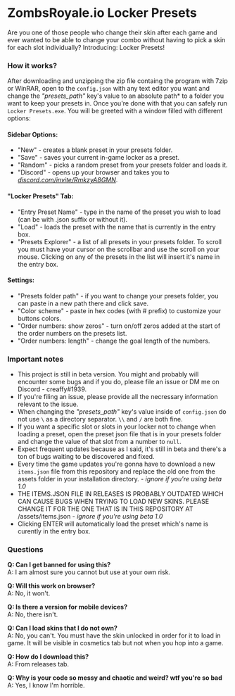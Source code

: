 # ZombsRoyale.io Locker Presets

Are you one of those people who change their skin after each game and ever wanted to be able to change your combo without having to pick a skin for each slot individually? Introducing: Locker Presets!

### How it works?

After downloading and unzipping the zip file containg the program with 7zip or WinRAR, open to the `config.json` with any text editor you want and change the _"presets_path"_ key's value to an absolute path\* to a folder you want to keep your presets in.
Once you're done with that you can safely run `Locker Presets.exe`. You will be greeted with a window filled with different options:

#### Sidebar Options:

- "New" - creates a blank preset in your presets folder.
- "Save" - saves your current in-game locker as a preset.
- "Random" - picks a random preset from your presets folder and loads it.
- "Discord" - opens up your browser and takes you to _[discord.com/invite/RmkzyA8GMN](https://discord.com/invite/RmkzyA8GMN)_.

#### "Locker Presets" Tab:

- "Entry Preset Name" - type in the name of the preset you wish to load (can be with .json suffix or without it).
- "Load" - loads the preset with the name that is currently in the entry box.
- "Presets Explorer" - a list of all presets in your presets folder. To scroll you must have your cursor on the scrollbar and use the scroll on your mouse. Clicking on any of the presets in the list will insert it's name in the entry box.

#### Settings:

- "Presets folder path" - if you want to change your presets folder, you can paste in a new path there and click save.
- "Color scheme" - paste in hex codes (with # prefix) to customize your buttons colors.
- "Order numbers: show zeros" - turn on/off zeros added at the start of the order numbers on the presets list.
- "Order numbers: length" - change the goal length of the numbers.

### Important notes

- This project is still in beta version. You might and probably will encounter some bugs and if you do, please file an issue or DM me on Discord - creaffy#1939.
- If you're filing an issue, please provide all the necressary information relevant to the issue.
- When changing the _"presets_path"_ key's value inside of `config.json` do not use `\` as a directory separator. `\\` and `/` are both fine.
- If you want a specific slot or slots in your locker not to change when loading a preset, open the preset json file that is in your presets folder and change the value of that slot from a number to `null`.
- Expect frequent updates because as I said, it's still in beta and there's a ton of bugs waiting to be discovered and fixed.
- Every time the game updates you're gonna have to download a new `items.json` file from this repository and replace the old one from the assets folder in your installation directory. - *ignore if you're using beta 1.0*
- THE ITEMS.JSON FILE IN RELEASES IS PROBABLY OUTDATED WHICH CAN CAUSE BUGS WHEN TRYING TO LOAD NEW SKINS. PLEASE CHANGE IT FOR THE ONE THAT IS IN THIS REPOSITORY AT /assets/items.json - *ignore if you're using beta 1.0*
- Clicking ENTER will automatically load the preset which's name is curently in the entry box.

### Questions

**Q: Can I get banned for using this?**<br>
A: I am almost sure you cannot but use at your own risk.

**Q: Will this work on browser?**<br>
A: No, it won't.

**Q: Is there a version for mobile devices?**<br>
A: No, there isn't.

**Q: Can I load skins that I do not own?**<br>
A: No, you can't. You must have the skin unlocked in order for it to load in game. It will be visible in cosmetics tab but not when you hop into a game.

**Q: How do I download this?**<br>
A: From releases tab. 

**Q: Why is your code so messy and chaotic and weird? wtf you're so bad**<br>
A: Yes, I know I'm horrible.
